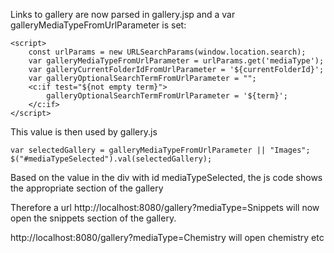 Links to gallery are now parsed in gallery.jsp and a var galleryMediaTypeFromUrlParameter is set:
```
<script>
    const urlParams = new URLSearchParams(window.location.search);
    var galleryMediaTypeFromUrlParameter = urlParams.get('mediaType');
    var galleryCurrentFolderIdFromUrlParameter = '${currentFolderId}';
    var galleryOptionalSearchTermFromUrlParameter = "";
    <c:if test="${not empty term}">
        galleryOptionalSearchTermFromUrlParameter = '${term}';
    </c:if>
</script>
```

This value is then used by gallery.js
```
var selectedGallery = galleryMediaTypeFromUrlParameter || "Images";
$("#mediaTypeSelected").val(selectedGallery);
```
Based on the value in the div with id mediaTypeSelected, the js code shows the appropriate section of the gallery

Therefore a url http://localhost:8080/gallery?mediaType=Snippets will now open the snippets section of the gallery.

http://localhost:8080/gallery?mediaType=Chemistry will open chemistry etc